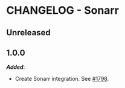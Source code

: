 # CHANGELOG - Sonarr

## Unreleased

## 1.0.0

***Added***:

* Create Sonarr integration. See [#1798](https://github.com/DataDog/integrations-extras/pull/1798).

